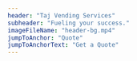 ```yaml
---
header: "Taj Vending Services"
subheader: "Fueling your success."
imageFileName: "header-bg.mp4"
jumpToAnchor: "Quote"
jumpToAnchorText: "Get a Quote"
---
```

